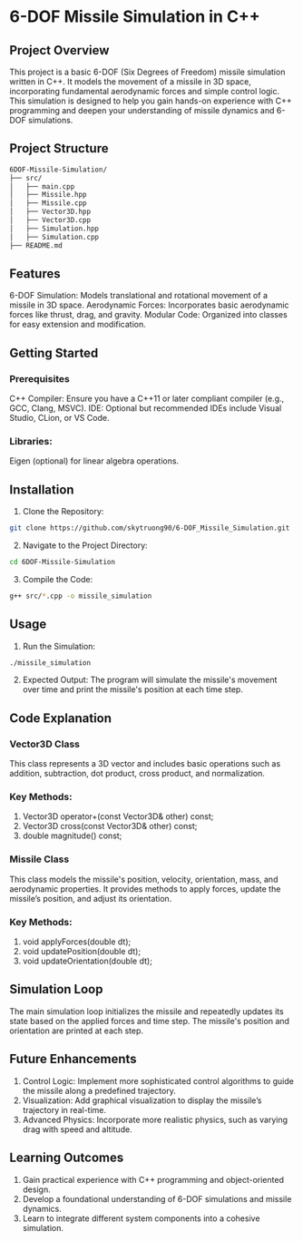# 6-DOF Missile Simulation in C++

## Project Overview

This project is a basic 6-DOF (Six Degrees of Freedom) missile simulation written in C++. It models the movement of a missile in 3D space, incorporating fundamental aerodynamic forces and simple control logic. This simulation is designed to help you gain hands-on experience with C++ programming and deepen your understanding of missile dynamics and 6-DOF simulations.

## Project Structure
```bash
6DOF-Missile-Simulation/
├── src/
│   ├── main.cpp
│   ├── Missile.hpp
│   ├── Missile.cpp
│   ├── Vector3D.hpp
│   ├── Vector3D.cpp
│   ├── Simulation.hpp
│   ├── Simulation.cpp
├── README.md
```
## Features

6-DOF Simulation: Models translational and rotational movement of a missile in 3D space.
Aerodynamic Forces: Incorporates basic aerodynamic forces like thrust, drag, and gravity.
Modular Code: Organized into classes for easy extension and modification.

## Getting Started

### Prerequisites
C++ Compiler: Ensure you have a C++11 or later compliant compiler (e.g., GCC, Clang, MSVC).
IDE: Optional but recommended IDEs include Visual Studio, CLion, or VS Code.
### Libraries:
Eigen (optional) for linear algebra operations.

## Installation
1. Clone the Repository:
```bash
git clone https://github.com/skytruong90/6-DOF_Missile_Simulation.git
```
2. Navigate to the Project Directory:
```bash
cd 6DOF-Missile-Simulation
```
3. Compile the Code:
```bash
g++ src/*.cpp -o missile_simulation
```

## Usage
1. Run the Simulation:
```bash
./missile_simulation
```
2. Expected Output:
The program will simulate the missile's movement over time and print the missile's position at each time step.

## Code Explanation

### Vector3D Class
This class represents a 3D vector and includes basic operations such as addition, subtraction, dot product, cross product, and normalization.

### Key Methods:
1. Vector3D operator+(const Vector3D& other) const;
2. Vector3D cross(const Vector3D& other) const;
3. double magnitude() const;

### Missile Class
This class models the missile's position, velocity, orientation, mass, and aerodynamic properties. It provides methods to apply forces, update the missile’s position, and adjust its orientation.

### Key Methods:
1. void applyForces(double dt);
2. void updatePosition(double dt);
3. void updateOrientation(double dt);

## Simulation Loop
The main simulation loop initializes the missile and repeatedly updates its state based on the applied forces and time step. The missile's position and orientation are printed at each step.

## Future Enhancements

1. Control Logic: Implement more sophisticated control algorithms to guide the missile along a predefined trajectory.
2. Visualization: Add graphical visualization to display the missile’s trajectory in real-time.
3. Advanced Physics: Incorporate more realistic physics, such as varying drag with speed and altitude.

## Learning Outcomes

1. Gain practical experience with C++ programming and object-oriented design.
2. Develop a foundational understanding of 6-DOF simulations and missile dynamics.
3. Learn to integrate different system components into a cohesive simulation.
